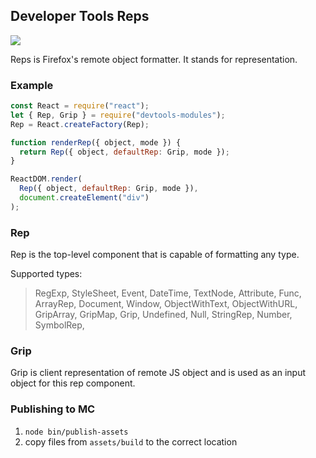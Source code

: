 ## Developer Tools Reps

![](http://g.recordit.co/IxhfRP8pNf.gif)

Reps is Firefox's remote object formatter. It stands for representation.


### Example

```js
const React = require("react");
let { Rep, Grip } = require("devtools-modules");
Rep = React.createFactory(Rep);

function renderRep({ object, mode }) {
  return Rep({ object, defaultRep: Grip, mode });
}

ReactDOM.render(
  Rep({ object, defaultRep: Grip, mode }),
  document.createElement("div")
);
```

### Rep
Rep is the top-level component that is capable of formatting any type.

Supported types:
> RegExp, StyleSheet, Event, DateTime, TextNode, Attribute, Func, ArrayRep, Document, Window, ObjectWithText, ObjectWithURL, GripArray, GripMap, Grip, Undefined, Null, StringRep, Number, SymbolRep,


### Grip
Grip is client representation of remote JS object and is used as an input object for this rep component.


### Publishing to MC

1. `node bin/publish-assets`
2. copy files from `assets/build` to the correct location
